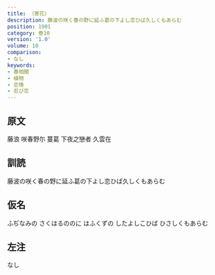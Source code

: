 ```yaml
---
title: （寄花）
description: 藤波の咲く春の野に延ふ葛の下よし恋ひば久しくもあらむ
position: 1901
category: 巻10
version: '1.0'
volume: 10
comparison:
- なし
keywords:
- 春相聞
- 植物
- 恋情
- 忍び恋
---
```


## 原文

藤浪 咲春野尓 蔓葛 下夜之戀者 久雲在

## 訓読

藤波の咲く春の野に延ふ葛の下よし恋ひば久しくもあらむ

## 仮名

ふぢなみの さくはるののに はふくずの したよしこひば ひさしくもあらむ

## 左注

なし
